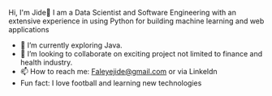  Hi, I'm Jide👋
 I am a Data Scientist and Software Engineering with an extensive experience in using Python for building machine learning and web applications
- 🌱 I’m currently exploring Java.
- 💞️ I’m looking to collaborate on exciting project not limited to finance and health industry.
- 📫 How to reach me:
Faleyejide@gmail.com or via Linkeldn 
- Fun fact: I love football and learning new technologies 
<!---
Faleye-jide/Faleye-jide is a ✨ special ✨ repository because its `README.md` (this file) appears on your GitHub profile.
You can click the Preview link to take a look at your changes.
--->
